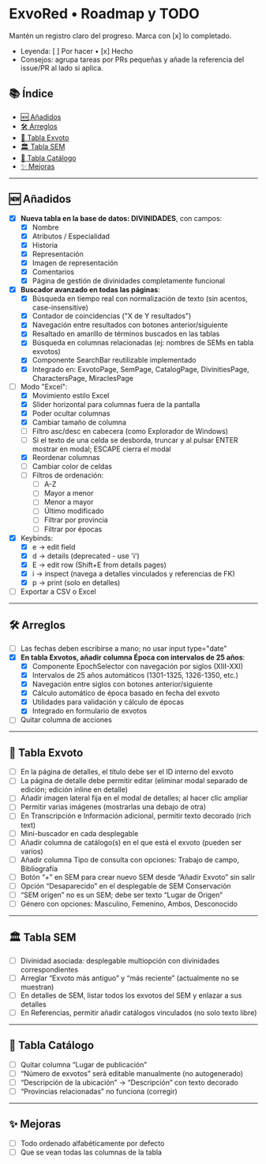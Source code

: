 # ExvoRed • Roadmap y TODO

Mantén un registro claro del progreso. Marca con [x] lo completado.

- Leyenda: [ ] Por hacer • [x] Hecho
- Consejos: agrupa tareas por PRs pequeñas y añade la referencia del issue/PR al lado si aplica.

## 📚 Índice
- [🆕 Añadidos](#-añadidos)
- [🛠️ Arreglos](#️-arreglos)
- [🧾 Tabla Exvoto](#-tabla-exvoto)
- [🏛️ Tabla SEM](#️-tabla-sem)
- [📗 Tabla Catálogo](#-tabla-catálogo)
- [✨ Mejoras](#-mejoras)

---

## 🆕 Añadidos

- [x] **Nueva tabla en la base de datos: DIVINIDADES**, con campos:
  - [x] Nombre
  - [x] Atributos / Especialidad
  - [x] Historia
  - [x] Representación
  - [x] Imagen de representación
  - [x] Comentarios
  - [x] Página de gestión de divinidades completamente funcional

- [x] **Buscador avanzado en todas las páginas**: 
  - [x] Búsqueda en tiempo real con normalización de texto (sin acentos, case-insensitive)
  - [x] Contador de coincidencias ("X de Y resultados")
  - [x] Navegación entre resultados con botones anterior/siguiente
  - [x] Resaltado en amarillo de términos buscados en las tablas
  - [x] Búsqueda en columnas relacionadas (ej: nombres de SEMs en tabla exvotos)
  - [x] Componente SearchBar reutilizable implementado
  - [x] Integrado en: ExvotoPage, SemPage, CatalogPage, DivinitiesPage, CharactersPage, MiraclesPage

- [ ] Modo "Excel":
  - [x] Movimiento estilo Excel
  - [x] Slider horizontal para columnas fuera de la pantalla
  - [x] Poder ocultar columnas
  - [x] Cambiar tamaño de columna
  - [ ] Filtro asc/desc en cabecera (como Explorador de Windows)
  - [ ] Si el texto de una celda se desborda, truncar y al pulsar ENTER mostrar en modal; ESCAPE cierra el modal
  - [x] Reordenar columnas
  - [ ] Cambiar color de celdas
  - [ ] Filtros de ordenación:
    - [ ] A-Z
    - [ ] Mayor a menor
    - [ ] Menor a mayor
    - [ ] Último modificado
    - [ ] Filtrar por provincia
    - [ ] Filtrar por épocas

- [x] Keybinds:
  - [x] e → edit field
  - [x] d → details (deprecated - use 'i')
  - [x] E → edit row (Shift+E from details pages)
  - [x] i → inspect (navega a detalles vinculados y referencias de FK)
  - [x] p → print (solo en detalles)

- [ ] Exportar a CSV o Excel

---

## 🛠️ Arreglos

- [ ] Las fechas deben escribirse a mano; no usar input type="date"
- [x] **En tabla Exvotos, añadir columna Época con intervalos de 25 años**:
  - [x] Componente EpochSelector con navegación por siglos (XIII-XXI)
  - [x] Intervalos de 25 años automáticos (1301-1325, 1326-1350, etc.)
  - [x] Navegación entre siglos con botones anterior/siguiente
  - [x] Cálculo automático de época basado en fecha del exvoto
  - [x] Utilidades para validación y cálculo de épocas
  - [x] Integrado en formulario de exvotos
- [ ] Quitar columna de acciones

---

## 🧾 Tabla Exvoto

- [ ] En la página de detalles, el título debe ser el ID interno del exvoto
- [ ] La página de detalle debe permitir editar (eliminar modal separado de edición; edición inline en detalle)
- [ ] Añadir imagen lateral fija en el modal de detalles; al hacer clic ampliar
- [ ] Permitir varias imágenes (mostrarlas una debajo de otra)
- [ ] En Transcripción e Información adicional, permitir texto decorado (rich text)
- [ ] Mini-buscador en cada desplegable
- [ ] Añadir columna de catálogo(s) en el que está el exvoto (pueden ser varios)
- [ ] Añadir columna Tipo de consulta con opciones: Trabajo de campo, Bibliografía
- [ ] Botón “+” en SEM para crear nuevo SEM desde “Añadir Exvoto” sin salir
- [ ] Opción “Desaparecido” en el desplegable de SEM Conservación
- [ ] “SEM origen” no es un SEM; debe ser texto “Lugar de Origen”
- [ ] Género con opciones: Masculino, Femenino, Ambos, Desconocido

---

## 🏛️ Tabla SEM

- [ ] Divinidad asociada: desplegable multiopción con divinidades correspondientes
- [ ] Arreglar “Exvoto más antiguo” y “más reciente” (actualmente no se muestran)
- [ ] En detalles de SEM, listar todos los exvotos del SEM y enlazar a sus detalles
- [ ] En Referencias, permitir añadir catálogos vinculados (no solo texto libre)

---

## 📗 Tabla Catálogo

- [ ] Quitar columna “Lugar de publicación”
- [ ] “Número de exvotos” será editable manualmente (no autogenerado)
- [ ] “Descripción de la ubicación” → “Descripción” con texto decorado
- [ ] “Provincias relacionadas” no funciona (corregir)

---

## ✨ Mejoras

- [ ] Todo ordenado alfabéticamente por defecto
- [ ] Que se vean todas las columnas de la tabla
